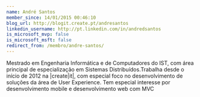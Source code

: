 ```yaml
---
name: André Santos
member_since: 14/01/2015 00:46:10
blog_url: http://blogit.create.pt/andresantos
linkedin_username: http://pt.linkedin.com/in/andredsantos
is_microsoft_mvp: false
is_microsoft_msft: false
redirect_from: /membro/andre-santos/
---
```

Mestrado em Engenharia Informática e de Computadores do IST, com área principal de especialização em Sistemas Distribuídos.Trabalha desde o início de 2012 na |create|it|, com especial foco no desenvolvimento de soluções da área de User Experience. Tem especial interesse por desenvolvimento mobile e desenvolvimento web com MVC